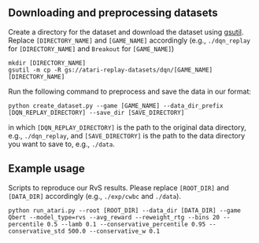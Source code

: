 ## Downloading and preprocessing datasets

Create a directory for the dataset and download the dataset using [gsutil](https://cloud.google.com/storage/docs/gsutil_install#install). Replace `[DIRECTORY_NAME]` and `[GAME_NAME]` accordingly (e.g., `./dqn_replay` for `[DIRECTORY_NAME]` and `Breakout` for `[GAME_NAME]`)
```
mkdir [DIRECTORY_NAME]
gsutil -m cp -R gs://atari-replay-datasets/dqn/[GAME_NAME] [DIRECTORY_NAME]
```

Run the following command to preprocess and save the data in our format:
```
python create_dataset.py --game [GAME_NAME] --data_dir_prefix [DQN_REPLAY_DIRECTORY] --save_dir [SAVE_DIRECTORY]
```
in which `[DQN_REPLAY_DIRECTORY]` is the path to the original data directory, e.g., `./dqn_replay`, and `[SAVE_DIRECTORY]` is the path to the data directory you want to save to, e.g., `./data`.

## Example usage

Scripts to reproduce our RvS results. Please replace `[ROOT_DIR]` and `[DATA_DIR]` accordingly (e.g., `./exp/cwbc` and `./data`).

```
python run_atari.py --root [ROOT_DIR] --data_dir [DATA_DIR] --game Qbert --model_type=rvs --avg_reward --reweight_rtg --bins 20 --percentile 0.5 --lamb 0.1 --conservative_percentile 0.95 --conservative_std 500.0 --conservative_w 0.1
```
